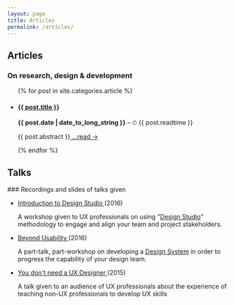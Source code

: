 ```yaml
---
layout: page
title: Articles
permalink: /articles/
---
```


<h2>Articles</h2>

### On research, design & development

<ul class="article-list">
{% for post in site.categories.article %}
<li>
<h4><a href="{{ site.baseurl }}{{ post.url }}" >{{ post.title }}</a></h4>
<p><strong>{{ post.date | date_to_long_string }}</strong> – ⏱ {{ post.readtime }}</p>
<p>{{ post.abstract }}<a href="{{ site.baseurl }}{{ post.url }}" title="Continue reading"> ...read → </a></p>
</li>
{% endfor %}
</ul>


<h2>Talks</h2>
### Recordings and slides of talks given
<ul>
    <li>
        <p><a href="https://speakerdeck.com/jonny_robots/introduction-to-the-design-studio-methodology" target="_blank">Introduction to Design Studio <i class="fas fa-external-link-alt icon"></i></a> (2016) </p>
        <p>A workshop given to UX professionals on using "<a href="https://methods.18f.gov/discover/design-studio/" target="_blank">Design Studio</a>" methodology to engage and align your team and project stakeholders.</p>
    </li>
    <li>
        <p><a href="https://speakerdeck.com/jonny_robots/beyond-usability" target="_blank">Beyond Usability <i class="fas fa-external-link-alt icon"></i></a> (2016)</p>
        <p>A part-talk, part-workshop on developing a <a href="https://www.invisionapp.com/inside-design/guide-to-design-systems/" target="_blank">Design System</a> in order to progress the capability of your design team.</p>
    </li>
    <li>
        <p><a href="https://speakerdeck.com/jonny_robots/you-dont-need-a-ux-designer" target="_blank">You don't need a UX Designer <i class="fas fa-external-link-alt icon"></i></a> (2015)</p>
        <p>A talk given to an audience of UX professionals about the experience of teaching non-UX professionals to develop UX skills</p>
    </li>
</ul>